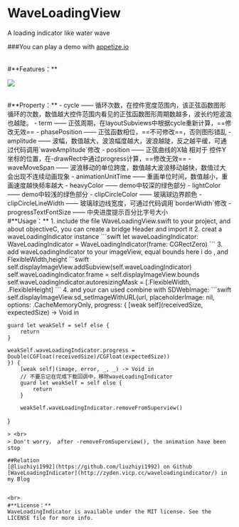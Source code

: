 # WaveLoadingView
A loading indicator like water wave

###You can play a demo with [appetize.io](https://appetize.io/app/9upnjbk9hwjaz9hjyzuz41788c?device=iphone5s&scale=75&orientation=portrait&osVersion=9.2)


<br>
#**Features：**

![](https://raw.githubusercontent.com/liuzhiyi1992/WaveLoadingView/master/WaveLoadingView/2016-01-19%2010_26_10.gif)

<br>
#**Property：**
- cycle —— 循环次数，在控件宽度范围内，该正弦函数图形循环的次数，数值越大控件范围内看见的正弦函数图形周期数越多，波长约短波浪也越陡。  
- term —— 正弦周期，在layoutSubviews中根据cycle重新计算，==修改无效==  
- phasePosition —— 正弦函数相位，==不可修改==，否则图形错乱  
- amplitude —— 波幅，数值越大，波浪幅度越大，波浪越陡，反之越平缓，可通过代码调用`waveAmplitude`修改  
- position —— 正弦曲线的X轴 相对于 控件Y坐标的位置，在-drawRect中通过progress计算，==修改无效==  
- waveMoveSpan —— 波浪移动的单位跨度，数值越大波浪移动越快，数值过大会出现不连续动画现象  
- animationUnitTime —— 重画单位时间，数值越小，重画速度越快频率越大  
- heavyColor —— demo中较深的绿色部分  
- lightColor —— demo中较浅的绿色部分  
- clipCircleColor —— 玻璃球边界颜色  
- clipCircleLineWidth —— 玻璃球边线宽度，可通过代码调用`borderWidth`修改  
- progressTextFontSize —— 中央进度提示百分比字号大小


<br>
#**Usage：**
1. include the file WaveLoadingView.swift to your project, and about objectiveC, you can create a bridge Header and import it
2. creat a waveLoadingIndicator instance
```swift
let waveLoadingIndicator: WaveLoadingIndicator = WaveLoadingIndicator(frame: CGRectZero)
```
3. add waveLoadingIndicator to your imageView, equal bounds here i do , and FlexibleWidth,height
```swift
self.displayImageView.addSubview(self.waveLoadingIndicator)  
self.waveLoadingIndicator.frame = self.displayImageView.bounds  
self.waveLoadingIndicator.autoresizingMask = [.FlexibleWidth, .FlexibleHeight]
```
4. and your can used combine with SDWebImage:
```swift
self.displayImageView.sd_setImageWithURL(url, placeholderImage: nil, options: .CacheMemoryOnly, progress: {
    [weak self](receivedSize, expectedSize) -> Void in
    
    guard let weakSelf = self else {
        return
    }
    
    weakSelf.waveLoadingIndicator.progress = Double(CGFloat(receivedSize)/CGFloat(expectedSize))
    }) {
        [weak self](image, error, _, _) -> Void in
        // 不要忘记在完成下载回调中，移除waveLoadingIndicator
        guard let weakSelf = self else {
            return
        }
        
        weakSelf.waveLoadingIndicator.removeFromSuperview()
}
```
> <br>
> Don't worry， after -removeFromSuperview(), the animation have been stop
  
##Relation  
[@liuzhiyi1992](https://github.com/liuzhiyi1992) on Github
[WaveLoadingIndicator](http://zyden.vicp.cc/waveloadingindicator/) in my Blog  


<br>
#**License：** 
WaveLoadingIndicator is available under the MIT license. See the LICENSE file for more info.
